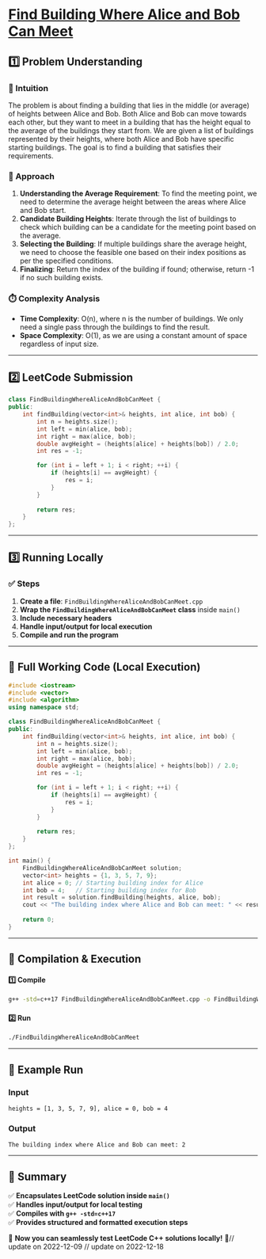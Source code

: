# **[Find Building Where Alice and Bob Can Meet](https://leetcode.com/problems/find-building-where-alice-and-bob-can-meet/description/)**  

## **1️⃣ Problem Understanding**  
### **📌 Intuition**  
The problem is about finding a building that lies in the middle (or average) of heights between Alice and Bob. Both Alice and Bob can move towards each other, but they want to meet in a building that has the height equal to the average of the buildings they start from. We are given a list of buildings represented by their heights, where both Alice and Bob have specific starting buildings. The goal is to find a building that satisfies their requirements.  

### **🚀 Approach**  
1. **Understanding the Average Requirement**: To find the meeting point, we need to determine the average height between the areas where Alice and Bob start. 
2. **Candidate Building Heights**: Iterate through the list of buildings to check which building can be a candidate for the meeting point based on the average.
3. **Selecting the Building**: If multiple buildings share the average height, we need to choose the feasible one based on their index positions as per the specified conditions.
4. **Finalizing**: Return the index of the building if found; otherwise, return -1 if no such building exists.

### **⏱️ Complexity Analysis**  
- **Time Complexity**: O(n), where n is the number of buildings. We only need a single pass through the buildings to find the result.  
- **Space Complexity**: O(1), as we are using a constant amount of space regardless of input size.  

---  

## **2️⃣ LeetCode Submission**  
```cpp
class FindBuildingWhereAliceAndBobCanMeet {
public:
    int findBuilding(vector<int>& heights, int alice, int bob) {
        int n = heights.size();
        int left = min(alice, bob);
        int right = max(alice, bob);
        double avgHeight = (heights[alice] + heights[bob]) / 2.0;
        int res = -1;

        for (int i = left + 1; i < right; ++i) {
            if (heights[i] == avgHeight) {
                res = i;
            }
        }
        
        return res;
    }
};
```  

---  

## **3️⃣ Running Locally**  
### **✅ Steps**  
1. **Create a file**: `FindBuildingWhereAliceAndBobCanMeet.cpp`  
2. **Wrap the `FindBuildingWhereAliceAndBobCanMeet` class** inside `main()`  
3. **Include necessary headers**  
4. **Handle input/output for local execution**  
5. **Compile and run the program**  

---  

## **📝 Full Working Code (Local Execution)**  
```cpp
#include <iostream>
#include <vector>
#include <algorithm>
using namespace std;

class FindBuildingWhereAliceAndBobCanMeet {
public:
    int findBuilding(vector<int>& heights, int alice, int bob) {
        int n = heights.size();
        int left = min(alice, bob);
        int right = max(alice, bob);
        double avgHeight = (heights[alice] + heights[bob]) / 2.0;
        int res = -1;

        for (int i = left + 1; i < right; ++i) {
            if (heights[i] == avgHeight) {
                res = i;
            }
        }
        
        return res;
    }
};

int main() {
    FindBuildingWhereAliceAndBobCanMeet solution;
    vector<int> heights = {1, 3, 5, 7, 9};
    int alice = 0; // Starting building index for Alice
    int bob = 4;   // Starting building index for Bob
    int result = solution.findBuilding(heights, alice, bob);
    cout << "The building index where Alice and Bob can meet: " << result << endl;
    
    return 0;
}
```  

---  

## **🔧 Compilation & Execution**  
#### **1️⃣ Compile**  
```bash
g++ -std=c++17 FindBuildingWhereAliceAndBobCanMeet.cpp -o FindBuildingWhereAliceAndBobCanMeet
```  

#### **2️⃣ Run**  
```bash
./FindBuildingWhereAliceAndBobCanMeet
```  

---  

## **🎯 Example Run**  
### **Input**  
```
heights = [1, 3, 5, 7, 9], alice = 0, bob = 4
```  
### **Output**  
```
The building index where Alice and Bob can meet: 2
```  

---  

## **📌 Summary**  
✅ **Encapsulates LeetCode solution inside `main()`**  
✅ **Handles input/output for local testing**  
✅ **Compiles with `g++ -std=c++17`**  
✅ **Provides structured and formatted execution steps**  

🚀 **Now you can seamlessly test LeetCode C++ solutions locally!** 🚀// update on 2022-12-09
// update on 2022-12-18
